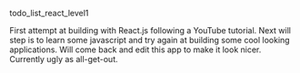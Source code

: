 todo_list_react_level1

First attempt at building with React.js following a YouTube tutorial. 
Next will step is to learn some javascript and try again at building some cool looking applications. Will come back and edit this app to make it look nicer. Currently ugly as all-get-out. 

